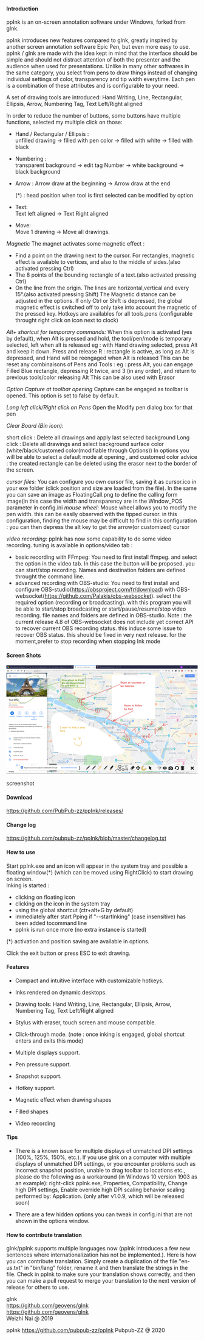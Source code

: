 #### Introduction

ppInk is an on-screen annotation software under Windows, forked from gInk.

ppInk introduces new features compared to gInk, greatly inspired by another
screen annotation software Epic Pen, but even more easy to use. ppInk / gInk are
made with the idea kept in mind that the interface should be simple and should
not distract attention of both the presenter and the audience when used for
presentations. Unlike in many other softwares in the same category, you select
from pens to draw things instead of changing individual settings of color,
transparency and tip width everytime. Each pen is a combination of these
attributes and is configurable to your need.

A set of drawing tools are introduced: Hand Writing, Line, Rectangular,
Ellipsis, Arrow, Numbering Tag, Text Left/Right aligned

In order to reduce the number of buttons, some buttons have multiple functions,
selected my multiple click on those:

-   Hand / Rectangular / Ellipsis :  
    unfilled drawing -\> filled with pen color -\> filled with white -\> filled
    with black

-   Numbering :  
    transparent background -\> edit tag Number -\> white background -\> black background

-   Arrow :
    Arrow draw at the beginning -\> Arrow draw at the end
    
    (*) : head position when tool is first selected can be modified by option

-   Text:  
    Text left aligned -\> Text Right aligned

-   Move:  
    Move 1 drawing -\> Move all drawings.

*Magnetic*
The magnet activates some magnetic effect :
-   Find a point on the drawing next to the cursor. For rectangles, magnetic
    effect is available to vertices, and also to the middle of sides.(also activated pressing Ctrl)
-   The 8 points of the bounding rectangle of a text.(also activated pressing Ctrl)
-   On the line from the origin. The lines are horizontal,vertical and every 15°.(also activated pressing Shift)
The Magnetic distance can be adjusted in the options.
If only Ctrl or Shift is depressed, the global magnetic effect is switched off to only take into account the magnetic of the pressed key.
Hotkeys are availables for all tools,pens (configurable throught right click on icon next to clock)

*Alt+ shortcut for temporary commands:*
When this option is activated (yes by default), when Alt is pressed and hold, the tool/pen/mode is temporary selected, left when alt is released
eg : with Hand drawing selected, press Alt and keep it  down. Press and release R : rectangle is active, as long as Alt is depressed, and Hand will be reengaged when Alt is released
This can be reset any combinaisons of Pens and Tools : eg : press Alt, you can engage Filled Blue rectangle, depressing R twice, and 3 (in any order), and return to previous tools/color releasing Alt
This can be also used with Erasor

*Option Capture at toolbar opening*
Capture can be engaged as toolbar is opened. This option is set to false by default.

*Long left click/Right click on Pens*
Open the Modify pen dialog box for that pen

*Clear Board (Bin icon):*

short click : Delete all drawings and apply last selected background
Long click : Delete all drawings and select background surface color (white/black/customed color(modifiable through Options))
In options you will be able to select a default mode at opening , and customed color
advice : the created rectangle can be deleted using the erasor next to the border of the screen.

*cursor files:*
You can configure you own cursor file, saving it as cursor.ico in your exe folder (click position and size are loaded from the file). In the same you can save an image as FloatingCall.png to define the calling form image(in this case the width and transparency are in the Window_POS parameter in config.ini
*mouse wheel:*
Mouse wheel allows you to modify the pen width. this can be easily observed with the tipped cursor. in this configuration, finding the mouse may be difficult to find in this configuration : you can then depress the alt key to get the arrow(or customized) cursor

*video recording:*
ppInk has now some capability to do some video recording. tuning is available in options/video tab :
   - basic recording with FFmpeg:
   You need to first install ffmpeg. and select the option in the video tab. In this case the button will be proposed. you can start/stop recording. Names and destination folders are defined throught the command line.
   - advanced recording with OBS-studio:
   You need to first install and configure OBS-studio(https://obsproject.com/fr/download) with OBS-websocket(https://github.com/Palakis/obs-websocket). select the required option (recording or broadcasting). with this program you will be able to start/stop broadcasting or start/pause/resume/stop video recording. file names and folders are defined in OBS-studio.
   Note : the current release 4.8 of OBS-websocket does not include yet correct API to recover current OBS recording status. this induce some issue to recover OBS status. this should be fixed in very next release. for the moment,prefer to stop recording when stopping Ink mode


#### Screen Shots

![](screenshot1.png)

screenshot

#### Download

<https://github.com/PubPub-zz/ppInk/releases/>

#### Change log

<https://github.com/pubpub-zz/ppInk/blob/master/changelog.txt>


#### How to use

Start ppInk.exe and an icon will appear in the system tray and possible a floating window(\*)
(which can be moved using RightClick) to start drawing on screen.  
Inking is started :
 - clicking on floating icon
 - clicking on the icon in the system tray
 - using the global shortcut (ctr+alt+G by default)
 - immediately after start Pping if "--startInking" (case insensitive) has been added tocommand line
 - ppInk is run once more (no extra instance is started)

(\*) activation and position saving are available in options.

Click the exit button or press ESC to exit drawing.

#### Features

-   Compact and intuitive interface with customizable hotkeys.

-   Inks rendered on dynamic desktops.

-   Drawing tools: Hand Writing, Line, Rectangular, Ellipsis, Arrow, Numbering
    Tag, Text Left/Right aligned

-   Stylus with eraser, touch screen and mouse compatible.

-   Click-through mode. (note : once inking is engaged, global shortcut enters and exits this mode)

-   Multiple displays support.

-   Pen pressure support.

-   Snapshot support.

-   Hotkey support.

-   Magnetic effect when drawing shapes

-   Filled shapes

-   Video recording

#### Tips

-   There is a known issue for multiple displays of unmatched DPI settings
    (100%, 125%, 150%, etc.). If you use gInk on a computer with multiple
    displays of unmatched DPI settings, or you encounter problems such as
    incorrect snapshot position, unable to drag toolbar to locations etc.,
    please do the following as a workaround (in Windows 10 version 1903 as an
    example): right-click ppInk.exe, Properties, Compatibility, Change high DPI
    settings, Enable override high DPI scaling behavior scaling performed by:
    Application. (only after v1.0.9, which will be released soon)

-   There are a few hidden options you can tweak in config.ini that are not
    shown in the options window.

#### How to contribute translation

gInk/ppInk supports multiple languages now (ppInk introduces a few new sentences
where internationalization has not be implemented.). Here is how you can
contribute translation. Simply create a duplication of the file "en-us.txt" in
"bin/lang" folder, rename it and then translate the strings in the file. Check
in ppInk to make sure your translation shows correctly, and then you can make a
pull request to merge your translation to the next version of release for others
to use.

gInk  
https://github.com/geovens/gInk  
https://github.com/geovens/gInk  
Weizhi Nai \@ 2019

ppInk
https://github.com/pubpub-zz/ppInk
Pubpub-ZZ \@ 2020
